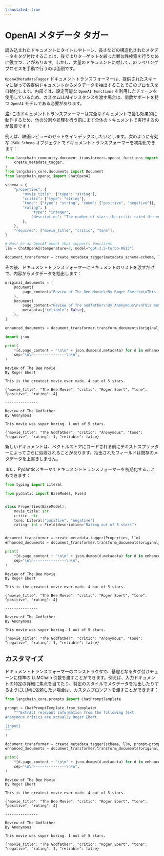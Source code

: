 ```yaml
---
translated: true
---
```


# OpenAI メタデータ タガー

読み込まれたドキュメントにタイトルやトーン、長さなどの構造化されたメタデータをタグ付けすることは、後でよりターゲットを絞った類似性検索を行うために役立つことがあります。しかし、大量のドキュメントに対してこのラベリングプロセスを手動で行うのは面倒です。

`OpenAIMetadataTagger` ドキュメントトランスフォーマーは、提供されたスキーマに従って各提供ドキュメントからメタデータを抽出することでこのプロセスを自動化します。内部では、設定可能な `OpenAI Functions` を利用したチェーンを使用しているため、カスタムLLMインスタンスを渡す場合は、関数サポートを持つ `OpenAI` モデルである必要があります。

**注:** このドキュメントトランスフォーマーは完全なドキュメントで最も効果的に動作するため、他の分割や処理を行う前にまず全体のドキュメントで実行するのが最善です！

例えば、映画レビューのセットをインデックスしたいとします。次のように有効な `JSON Schema` オブジェクトでドキュメントトランスフォーマーを初期化できます：

```python
from langchain_community.document_transformers.openai_functions import (
    create_metadata_tagger,
)
from langchain_core.documents import Document
from langchain_openai import ChatOpenAI
```

```python
schema = {
    "properties": {
        "movie_title": {"type": "string"},
        "critic": {"type": "string"},
        "tone": {"type": "string", "enum": ["positive", "negative"]},
        "rating": {
            "type": "integer",
            "description": "The number of stars the critic rated the movie",
        },
    },
    "required": ["movie_title", "critic", "tone"],
}

# Must be an OpenAI model that supports functions
llm = ChatOpenAI(temperature=0, model="gpt-3.5-turbo-0613")

document_transformer = create_metadata_tagger(metadata_schema=schema, llm=llm)
```

その後、ドキュメントトランスフォーマーにドキュメントのリストを渡すだけで、内容からメタデータを抽出します：

```python
original_documents = [
    Document(
        page_content="Review of The Bee Movie\nBy Roger Ebert\n\nThis is the greatest movie ever made. 4 out of 5 stars."
    ),
    Document(
        page_content="Review of The Godfather\nBy Anonymous\n\nThis movie was super boring. 1 out of 5 stars.",
        metadata={"reliable": False},
    ),
]

enhanced_documents = document_transformer.transform_documents(original_documents)
```

```python
import json

print(
    *[d.page_content + "\n\n" + json.dumps(d.metadata) for d in enhanced_documents],
    sep="\n\n---------------\n\n",
)
```

```output
Review of The Bee Movie
By Roger Ebert

This is the greatest movie ever made. 4 out of 5 stars.

{"movie_title": "The Bee Movie", "critic": "Roger Ebert", "tone": "positive", "rating": 4}

---------------

Review of The Godfather
By Anonymous

This movie was super boring. 1 out of 5 stars.

{"movie_title": "The Godfather", "critic": "Anonymous", "tone": "negative", "rating": 1, "reliable": false}
```

新しいドキュメントは、ベクトルストアにロードされる前にテキストスプリッターによってさらに処理されることがあります。抽出されたフィールドは既存のメタデータを上書きしません。

また、Pydanticスキーマでドキュメントトランスフォーマーを初期化することもできます：

```python
from typing import Literal

from pydantic import BaseModel, Field


class Properties(BaseModel):
    movie_title: str
    critic: str
    tone: Literal["positive", "negative"]
    rating: int = Field(description="Rating out of 5 stars")


document_transformer = create_metadata_tagger(Properties, llm)
enhanced_documents = document_transformer.transform_documents(original_documents)

print(
    *[d.page_content + "\n\n" + json.dumps(d.metadata) for d in enhanced_documents],
    sep="\n\n---------------\n\n",
)
```

```output
Review of The Bee Movie
By Roger Ebert

This is the greatest movie ever made. 4 out of 5 stars.

{"movie_title": "The Bee Movie", "critic": "Roger Ebert", "tone": "positive", "rating": 4}

---------------

Review of The Godfather
By Anonymous

This movie was super boring. 1 out of 5 stars.

{"movie_title": "The Godfather", "critic": "Anonymous", "tone": "negative", "rating": 1, "reliable": false}
```

## カスタマイズ

ドキュメントトランスフォーマーのコンストラクタで、基礎となるタグ付けチェーンに標準の LLMChain 引数を渡すことができます。例えば、入力ドキュメントの特定の詳細に焦点を当てたり、特定のスタイルでメタデータを抽出したりするようにLLMに依頼したい場合は、カスタムプロンプトを渡すことができます：

```python
from langchain_core.prompts import ChatPromptTemplate

prompt = ChatPromptTemplate.from_template(
    """Extract relevant information from the following text.
Anonymous critics are actually Roger Ebert.

{input}
"""
)

document_transformer = create_metadata_tagger(schema, llm, prompt=prompt)
enhanced_documents = document_transformer.transform_documents(original_documents)

print(
    *[d.page_content + "\n\n" + json.dumps(d.metadata) for d in enhanced_documents],
    sep="\n\n---------------\n\n",
)
```

```output
Review of The Bee Movie
By Roger Ebert

This is the greatest movie ever made. 4 out of 5 stars.

{"movie_title": "The Bee Movie", "critic": "Roger Ebert", "tone": "positive", "rating": 4}

---------------

Review of The Godfather
By Anonymous

This movie was super boring. 1 out of 5 stars.

{"movie_title": "The Godfather", "critic": "Roger Ebert", "tone": "negative", "rating": 1, "reliable": false}
```
